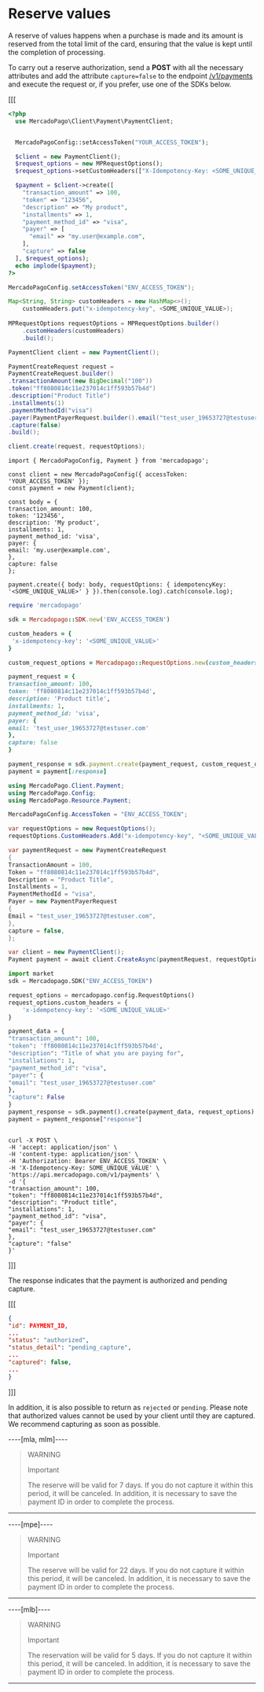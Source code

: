# Reserve values

A reserve of values happens when a purchase is made and its amount is reserved from the total limit of the card, ensuring that the value is kept until the completion of processing.

To carry out a reserve authorization, send a **POST** with all the necessary attributes and add the attribute `capture=false` to the endpoint [/v1/payments](/developers/en/reference/payments/_payments/post) and execute the request or, if you prefer, use one of the SDKs below.

[[[
```php
<?php
  use MercadoPago\Client\Payment\PaymentClient;


  MercadoPagoConfig::setAccessToken("YOUR_ACCESS_TOKEN");

  $client = new PaymentClient();
  $request_options = new MPRequestOptions();
  $request_options->setCustomHeaders(["X-Idempotency-Key: <SOME_UNIQUE_VALUE>"]);

  $payment = $client->create([
    "transaction_amount" => 100,
    "token" => "123456",
    "description" => "My product",
    "installments" => 1,
    "payment_method_id" => "visa",
    "payer" => [
      "email" => "my.user@example.com",
    ],
    "capture" => false
  ], $request_options);
  echo implode($payment);
?>
```
```java
MercadoPagoConfig.setAccessToken("ENV_ACCESS_TOKEN");

Map<String, String> customHeaders = new HashMap<>();
    customHeaders.put("x-idempotency-key", <SOME_UNIQUE_VALUE>);
 
MPRequestOptions requestOptions = MPRequestOptions.builder()
    .customHeaders(customHeaders)
    .build();

PaymentClient client = new PaymentClient();

PaymentCreateRequest request =
PaymentCreateRequest.builder()
.transactionAmount(new BigDecimal("100"))
.token("ff8080814c11e237014c1ff593b57b4d")
.description("Product Title")
.installments(1)
.paymentMethodId("visa")
.payer(PaymentPayerRequest.builder().email("test_user_19653727@testuser.com").build())
.capture(false)
.build();

client.create(request, requestOptions);

```
```node
import { MercadoPagoConfig, Payment } from 'mercadopago';

const client = new MercadoPagoConfig({ accessToken: 'YOUR_ACCESS_TOKEN' });
const payment = new Payment(client);

const body = {
transaction_amount: 100,
token: '123456',
description: 'My product',
installments: 1,
payment_method_id: 'visa',
payer: {
email: 'my.user@example.com',
},
capture: false
};

payment.create({ body: body, requestOptions: { idempotencyKey: '<SOME_UNIQUE_VALUE>' } }).then(console.log).catch(console.log);
```
```ruby
require 'mercadopago'

sdk = Mercadopago::SDK.new('ENV_ACCESS_TOKEN')

custom_headers = {
 'x-idempotency-key': '<SOME_UNIQUE_VALUE>'
}

custom_request_options = Mercadopago::RequestOptions.new(custom_headers: custom_headers)

payment_request = {
transaction_amount: 100,
token: 'ff8080814c11e237014c1ff593b57b4d',
description: 'Product title',
installments: 1,
payment_method_id: 'visa',
payer: {
email: 'test_user_19653727@testuser.com'
},
capture: false
}

payment_response = sdk.payment.create(payment_request, custom_request_options)
payment = payment[:response]
```
```csharp
using MercadoPago.Client.Payment;
using MercadoPago.Config;
using MercadoPago.Resource.Payment;

MercadoPagoConfig.AccessToken = "ENV_ACCESS_TOKEN";

var requestOptions = new RequestOptions();
requestOptions.CustomHeaders.Add("x-idempotency-key", "<SOME_UNIQUE_VALUE>");

var paymentRequest = new PaymentCreateRequest
{
TransactionAmount = 100,
Token = "ff8080814c11e237014c1ff593b57b4d",
Description = "Product Title",
Installments = 1,
PaymentMethodId = "visa",
Payer = new PaymentPayerRequest
{
Email = "test_user_19653727@testuser.com",
},
capture = false,
};

var client = new PaymentClient();
Payment payment = await client.CreateAsync(paymentRequest, requestOptions);
```
```python
import market
sdk = Mercadopago.SDK("ENV_ACCESS_TOKEN")

request_options = mercadopago.config.RequestOptions()
request_options.custom_headers = {
    'x-idempotency-key': '<SOME_UNIQUE_VALUE>'
}

payment_data = {
"transaction_amount": 100,
"token": 'ff8080814c11e237014c1ff593b57b4d',
"description": "Title of what you are paying for",
"installations": 1,
"payment_method_id": "visa",
"payer": {
"email": "test_user_19653727@testuser.com"
},
"capture": False
}
payment_response = sdk.payment().create(payment_data, request_options)
payment = payment_response["response"]
```
```curl

curl -X POST \
-H 'accept: application/json' \
-H 'content-type: application/json' \
-H 'Authorization: Bearer ENV_ACCESS_TOKEN' \
-H 'X-Idempotency-Key: SOME_UNIQUE_VALUE' \
'https://api.mercadopago.com/v1/payments' \
-d '{
"transaction_amount": 100,
"token": "ff8080814c11e237014c1ff593b57b4d",
"description": "Product title",
"installations": 1,
"payment_method_id": "visa",
"payer": {
"email": "test_user_19653727@testuser.com"
},
"capture": "false"
}'
```
]]]

The response indicates that the payment is authorized and pending capture.

[[[
```json
{
"id": PAYMENT_ID,
...
"status": "authorized",
"status_detail": "pending_capture",
...
"captured": false,
...
}
```
]]]

In addition, it is also possible to return as `rejected` or `pending`. Please note that authorized values cannot be used by your client until they are captured. We recommend capturing as soon as possible.


----[mla, mlm]----
> WARNING
>
> Important
>
> The reserve will be valid for 7 days. If you do not capture it within this period, it will be canceled. In addition, it is necessary to save the payment ID in order to complete the process.

------------

----[mpe]----
> WARNING
>
> Important
>
> The reserve will be valid for 22 days. If you do not capture it within this period, it will be canceled. In addition, it is necessary to save the payment ID in order to complete the process.

------------

----[mlb]----
> WARNING
>
> Important
>
> The reservation will be valid for 5 days. If you do not capture it within this period, it will be canceled. In addition, it is necessary to save the payment ID in order to complete the process.

------------